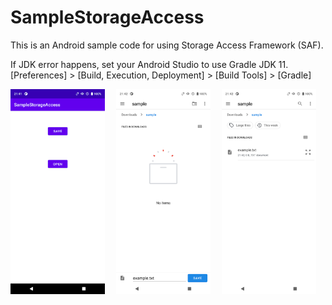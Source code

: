 # SampleStorageAccess
This is an Android sample code for using Storage Access Framework (SAF).

If JDK error happens, set your Android Studio to use Gradle JDK 11.<br>
[Preferences] > [Build, Execution, Deployment] > [Build Tools] > [Gradle]

<img src="readme-pics/capture_1.png" width="30%" />&emsp;
<img src="readme-pics/capture_2.png" width="30%" />&emsp;
<img src="readme-pics/capture_3.png" width="30%" />&emsp;
